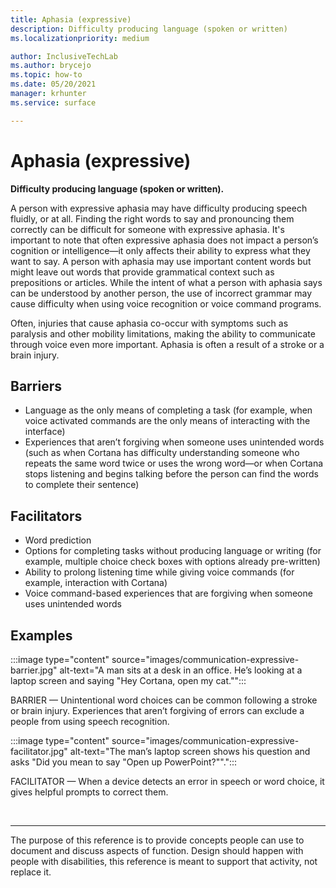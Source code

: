 ```yaml
---
title: Aphasia (expressive) 
description: Difficulty producing language (spoken or written)
ms.localizationpriority: medium

author: InclusiveTechLab
ms.author: brycejo 
ms.topic: how-to
ms.date: 05/20/2021
manager: krhunter
ms.service: surface

---
```


# Aphasia (expressive) 

**Difficulty producing language (spoken or written).**

A person with expressive aphasia may have difficulty producing speech fluidly, or at all. Finding the right words to say and pronouncing them correctly can be difficult for someone with expressive aphasia. It's important to note that often expressive aphasia does not impact a person’s cognition or intelligence—it only affects their ability to express what they want to say. A person with aphasia may use important content words but might leave out words that provide grammatical context such as prepositions or articles. While the intent of what a person with aphasia says can be understood by another person, the use of incorrect grammar may cause difficulty when using voice recognition or voice command programs.

Often, injuries that cause aphasia co-occur with symptoms such as paralysis and other mobility limitations, making the ability to communicate through voice even more important. Aphasia is often a result of a stroke or a brain injury.

## Barriers
* Language as the only means of completing a task (for example, when voice activated commands are the only means of interacting with the interface)​
* Experiences that aren’t forgiving when someone uses unintended words (such as when Cortana has difficulty understanding someone who repeats the same word twice or uses the wrong word—or when Cortana stops listening and begins talking before the person can find the words to complete their sentence)​ 

## Facilitators
* Word prediction​
* Options for completing tasks without producing language or writing (for example, multiple choice check boxes with options already pre-written)​
* Ability to prolong listening time while giving voice commands (for example, interaction with Cortana)​
* Voice command-based experiences that are forgiving when someone uses unintended words​

## Examples

:::image type="content" source="images/communication-expressive-barrier.jpg" alt-text="A man sits at a desk in an office. He’s looking at a laptop screen and saying &quot;Hey Cortana, open my cat.&quot;":::

BARRIER — Unintentional word choices can be common following a stroke or brain injury. Experiences that aren’t forgiving of errors can exclude a people from using speech recognition.

:::image type="content" source="images/communication-expressive-facilitator.jpg" alt-text="The man’s laptop screen shows his question and asks &quot;Did you mean to say &quot;Open up PowerPoint?&quot;&quot;.":::

FACILITATOR — When a device detects an error in speech or word choice, it gives helpful prompts to correct them. 


&nbsp;

[comment]: # (Footer statement)
___
The purpose of this reference is to provide concepts people can use to document and discuss aspects of function. Design should happen with people with disabilities, this reference is meant to support that activity, not replace it. 
